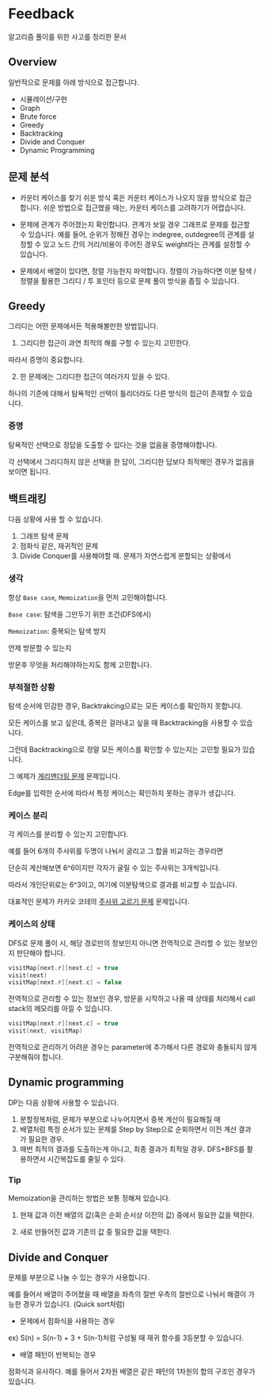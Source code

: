 # Feedback

알고리즘 풀이를 위한 사고를 정리한 문서 

## Overview

일반적으로 문제를 아래 방식으로 접근합니다. 

* 시뮬레이션/구현 
* Graph
* Brute force 
* Greedy 
* Backtracking
* Divide and Conquer 
* Dynamic Programming 

## 문제 분석 

* 카운터 케이스를 찾기 쉬운 방식 혹은 카운터 케이스가 나오지 않을 방식으로 접근합니다. 쉬운 방법으로 접근했을 때는, 카운터 케이스를 고려하기가 어렵습니다.

* 문제에 관계가 주어졌는지 확인합니다. 관계가 보일 경우 그래프로 문제를 접근할 수 있습니다. 예를 들어, 순위가 정해진 경우는 indegree, outdegree의 관계를 설정할 수 있고 노드 간의 거리/비용이 주어진 경우도 weight라는 관계를 설정할 수 있습니다.

* 문제에서 배열이 있다면, 정렬 가능한지 파악합니다. 정렬이 가능하다면 이분 탐색 / 정렬을 활용한 그리디 / 투 포인터 등으로 문제 풀이 방식을 좁힐 수 있습니다. 


## Greedy

그리디는 어떤 문제에서든 적용해볼만한 방법입니다. 

1. 그리디한 접근이 과연 최적의 해를 구할 수 있는지 고민한다. 

따라서 증명이 중요합니다. 

2. 한 문제에는 그리디한 접근이 여러가지 있을 수 있다.

하나의 기준에 대해서 탐욕적인 선택이 틀리더라도 다른 방식의 접근이 존재할 수 있습니다.

### 증명

탐욕적인 선택으로 정답을 도출할 수 있다는 것을 없음을 증명해야합니다.  

각 선택에서 그리디하지 않은 선택을 한 답이, 그리디한 답보다 최적해인 경우가 없음을 보이면 됩니다. 

## 백트래킹 

다음 상황에 사용 할 수 있습니다. 

1. 그래프 탐색 문제 
2. 점화식 같은, 재귀적인 문제
3. Divide Conquer를 사용해야할 때. 문제가 자연스럽게 분할되는 상황에서 

### 생각

항상 `Base case`, `Memoization`을 먼저 고민해야합니다.

`Base case`: 탐색을 그만두기 위한 조건(DFS에서)

`Memoization`: 중복되는 탐색 방지 

언제 방문할 수 있는지

방문후 무엇을 처리해야하는지도 함께 고민합니다. 

### 부적절한 상황 

탐색 순서에 민감한 경우, Backtrakcing으로는 모든 케이스를 확인하지 못합니다.

모든 케이스를 보고 싶은데, 중복은 걸러내고 싶을 때 Backtracking을 사용할 수 있습니다.  

그런데 Backtracking으로 정말 모든 케이스를 확인할 수 있는지는 고민할 필요가 있습니다.  

그 예제가 [게리멘더링 문제](https://www.acmicpc.net/problem/17471) 문제입니다.

Edge를 입력한 순서에 따라서 특정 케이스는 확인하지 못하는 경우가 생깁니다. 

### 케이스 분리

각 케이스를 분리할 수 있는지 고민합니다. 

예를 들어 6개의 주사위를 두명이 나눠서 굴리고 그 합을 비교하는 경우라면

단순히 계산해보면 6^6이지만 각자가 굴릴 수 있는 주사위는 3개씩입니다. 

따라서 개인단위로는 6^3이고, 여기에 이분탐색으로 결과를 비교할 수 있습니다. 

대표적인 문제가 카카오 코테의 [주사위 고르기 문제](https://school.programmers.co.kr/learn/courses/30/lessons/258709) 문제입니다. 
 

### 케이스의 상태

DFS로 문제 풀이 시, 해당 경로만의 정보인지 아니면 전역적으로 관리할 수 있는 정보인지 판단해야 합니다. 

```swift 
visitMap[next.r][next.c] = true
visit(next)
visitMap[next.r][next.c] = false 
```

전역적으로 관리할 수 있는 정보인 경우, 방문을 시작하고 나올 때 상태를 처리해서 call stack의 메모리를 아낄 수 있습니다. 

```swift 
visitMap[next.r][next.c] = true
visit(next, visitMap) 
```

전역적으로 관리하기 어려운 경우는 parameter에 추가해서 다른 경로와 충돌되지 않게 구분해줘야 합니다. 

## Dynamic programming 

DP는 다음 상황에 사용할 수 있습니다.

1. 분할정복처럼, 문제가 부분으로 나누어지면서 중복 계산이 필요해질 때 
2. 배열처럼 특정 순서가 있는 문제를 Step by Step으로 순회하면서 이전 계산 결과가 필요한 경우. 
3. 매번 최적의 결과를 도출하는게 아니고, 최종 결과가 최적일 경우. DFS+BFS를 활용하면서 시간복잡도를 줄일 수 있다.

### Tip 

Memoization을 관리하는 방법은 보통 정해져 있습니다.

1. 현재 값과 이전 배열의 값(혹은 순회 순서상 이전의 값) 중에서 필요한 값을 택한다.

2. 새로 만들어진 값과 기존의 값 중 필요한 값을 택한다.

## Divide and Conquer

문제를 부분으로 나눌 수 있는 경우가 사용합니다.  

예를 들어서 배열이 주어졌을 때 배열을 좌측의 절반 우측의 절반으로 나눠서 해결이 가능한 경우가 있습니다. (Quick sort처럼) 

- 문제에서 점화식을 사용하는 경우

ex) S(n) = S(n-1) + 3 + S(n-1)처럼 구성될 때 재귀 함수를 3등분할 수 있습니다.   

- 배열 패턴이 반복되는 경우

점화식과 유사하다. 예를 들어서 2차원 배열은 같은 패턴의 1차원의 합의 구조인 경우가 있습니다. 
